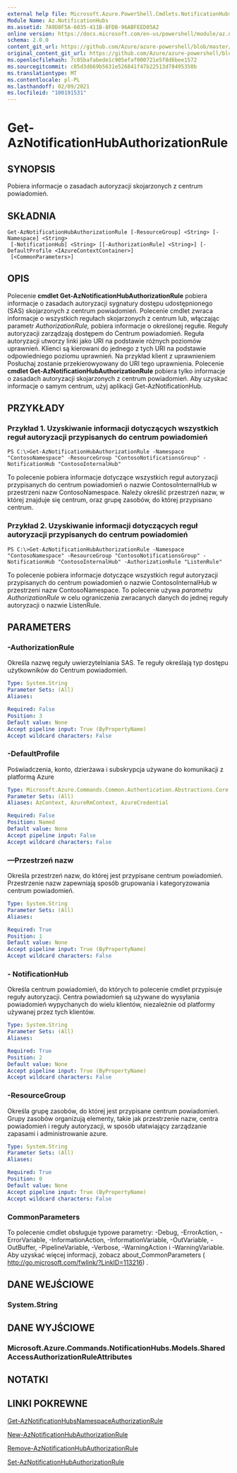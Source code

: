 ```yaml
---
external help file: Microsoft.Azure.PowerShell.Cmdlets.NotificationHubs.dll-Help.xml
Module Name: Az.NotificationHubs
ms.assetid: 7A9D8F5A-6035-411B-8FDB-96ABFEED05A2
online version: https://docs.microsoft.com/en-us/powershell/module/az.notificationhubs/get-aznotificationhubauthorizationrule
schema: 2.0.0
content_git_url: https://github.com/Azure/azure-powershell/blob/master/src/NotificationHubs/NotificationHubs/help/Get-AzNotificationHubAuthorizationRule.md
original_content_git_url: https://github.com/Azure/azure-powershell/blob/master/src/NotificationHubs/NotificationHubs/help/Get-AzNotificationHubAuthorizationRule.md
ms.openlocfilehash: 7c85bafabede1c905efaf000721e5f8d6bee1572
ms.sourcegitcommit: c05d3d669b5631e526841f47b22513d78495350b
ms.translationtype: MT
ms.contentlocale: pl-PL
ms.lasthandoff: 02/09/2021
ms.locfileid: "100191531"
---
```

# Get-AzNotificationHubAuthorizationRule

## SYNOPSIS
Pobiera informacje o zasadach autoryzacji skojarzonych z centrum powiadomień.

## SKŁADNIA

```
Get-AzNotificationHubAuthorizationRule [-ResourceGroup] <String> [-Namespace] <String>
 [-NotificationHub] <String> [[-AuthorizationRule] <String>] [-DefaultProfile <IAzureContextContainer>]
 [<CommonParameters>]
```

## OPIS
Polecenie **cmdlet Get-AzNotificationHubAuthorizationRule** pobiera informacje o zasadach autoryzacji sygnatury dostępu udostępnionego (SAS) skojarzonych z centrum powiadomień.
Polecenie cmdlet zwraca informacje o wszystkich regułach skojarzonych z centrum lub, włączając parametr *AuthorizationRule,* pobiera informacje o określonej regułie.
Reguły autoryzacji zarządzają dostępem do Centrum powiadomień.
Reguła autoryzacji utworzy linki jako URI na podstawie różnych poziomów uprawnień.
Klienci są kierowani do jednego z tych URI na podstawie odpowiedniego poziomu uprawnień.
Na przykład klient z uprawnieniem Posłuchaj zostanie przekierowyowany do URI tego uprawnienia.
Polecenie **cmdlet Get-AzNotificationHubAuthorizationRule** pobiera tylko informacje o zasadach autoryzacji skojarzonych z centrum powiadomień.
Aby uzyskać informacje o samym centrum, użyj aplikacji Get-AzNotificationHub.

## PRZYKŁADY

### Przykład 1. Uzyskiwanie informacji dotyczących wszystkich reguł autoryzacji przypisanych do centrum powiadomień
```
PS C:\>Get-AzNotificationHubAuthorizationRule -Namespace "ContosoNamespace" -ResourceGroup "ContosoNotificationsGroup" -NotificationHub "ContosoInternalHub"
```

To polecenie pobiera informacje dotyczące wszystkich reguł autoryzacji przypisanych do centrum powiadomień o nazwie ContosoInternalHub w przestrzeni nazw ContosoNamespace.
Należy określić przestrzeń nazw, w której znajduje się centrum, oraz grupę zasobów, do której przypisano centrum.

### Przykład 2. Uzyskiwanie informacji dotyczących reguł autoryzacji przypisanych do centrum powiadomień
```
PS C:\>Get-AzNotificationHubAuthorizationRule -Namespace "ContosoNamespace" -ResourceGroup "ContosoNotificationsGroup" -NotificationHub "ContosoInternalHub" -AuthorizationRule "ListenRule"
```

To polecenie pobiera informacje dotyczące wszystkich reguł autoryzacji przypisanych do centrum powiadomień o nazwie ContosoInternalHub w przestrzeni nazw ContosoNamespace.
To polecenie używa *parametru AuthorizationRule* w celu ograniczenia zwracanych danych do jednej reguły autoryzacji o nazwie ListenRule.

## PARAMETERS

### -AuthorizationRule
Określa nazwę reguły uwierzytelniania SAS.
Te reguły określają typ dostępu użytkowników do Centrum powiadomień.

```yaml
Type: System.String
Parameter Sets: (All)
Aliases:

Required: False
Position: 3
Default value: None
Accept pipeline input: True (ByPropertyName)
Accept wildcard characters: False
```

### -DefaultProfile
Poświadczenia, konto, dzierżawa i subskrypcja używane do komunikacji z platformą Azure

```yaml
Type: Microsoft.Azure.Commands.Common.Authentication.Abstractions.Core.IAzureContextContainer
Parameter Sets: (All)
Aliases: AzContext, AzureRmContext, AzureCredential

Required: False
Position: Named
Default value: None
Accept pipeline input: False
Accept wildcard characters: False
```

### —Przestrzeń nazw
Określa przestrzeń nazw, do której jest przypisane centrum powiadomień.
Przestrzenie nazw zapewniają sposób grupowania i kategoryzowania centrum powiadomień.

```yaml
Type: System.String
Parameter Sets: (All)
Aliases:

Required: True
Position: 1
Default value: None
Accept pipeline input: True (ByPropertyName)
Accept wildcard characters: False
```

### - NotificationHub
Określa centrum powiadomień, do których to polecenie cmdlet przypisuje reguły autoryzacji.
Centra powiadomień są używane do wysyłania powiadomień wypychanych do wielu klientów, niezależnie od platformy używanej przez tych klientów.

```yaml
Type: System.String
Parameter Sets: (All)
Aliases:

Required: True
Position: 2
Default value: None
Accept pipeline input: True (ByPropertyName)
Accept wildcard characters: False
```

### -ResourceGroup
Określa grupę zasobów, do której jest przypisane centrum powiadomień.
Grupy zasobów organizują elementy, takie jak przestrzenie nazw, centra powiadomień i reguły autoryzacji, w sposób ułatwiający zarządzanie zapasami i administrowanie azure.

```yaml
Type: System.String
Parameter Sets: (All)
Aliases:

Required: True
Position: 0
Default value: None
Accept pipeline input: True (ByPropertyName)
Accept wildcard characters: False
```

### CommonParameters
To polecenie cmdlet obsługuje typowe parametry: -Debug, -ErrorAction, -ErrorVariable, -InformationAction, -InformationVariable, -OutVariable, -OutBuffer, -PipelineVariable, -Verbose, -WarningAction i -WarningVariable. Aby uzyskać więcej informacji, zobacz about_CommonParameters ( http://go.microsoft.com/fwlink/?LinkID=113216) .

## DANE WEJŚCIOWE

### System.String

## DANE WYJŚCIOWE

### Microsoft.Azure.Commands.NotificationHubs.Models.SharedAccessAuthorizationRuleAttributes

## NOTATKI

## LINKI POKREWNE

[Get-AzNotificationHubsNamespaceAuthorizationRule](./Get-AzNotificationHubsNamespaceAuthorizationRule.md)

[New-AzNotificationHubAuthorizationRule](./New-AzNotificationHubAuthorizationRule.md)

[Remove-AzNotificationHubAuthorizationRule](./Remove-AzNotificationHubAuthorizationRule.md)

[Set-AzNotificationHubAuthorizationRule](./Set-AzNotificationHubAuthorizationRule.md)


